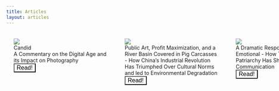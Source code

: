 ```yaml
---
title: Articles
layout: articles
---
```

  
  <html>
  <body>
  <div class="grid-container">
  <div class="ui card">
  <div class="image">
  <img src=
  "/Articles/candid_files/DSC_3167 (1).jpg">
  </div>
  <div class="content">
  <a class="header">Candid</a>
  <div class="description">
  A Commentary on the Digital Age and its Impact on Photography
</div>
  </div>
  <form method="get" action="/articles/">
  <button class="btn1"type="submit">Read!</button>
  </form>	
  </div>
  <script src=
  "candidjs.js">
  </script>
  </body>
  </html>
  
  <html>
  <body>
  <div  class="grid-container">
  <div class="ui card">
  <div class="image">
  <img src=
  "/Articles/_index_files/silentink.jpg">
  </div>
  <div class="content">
  <a class="header">Public Art, Profit Maximization, and a River Basin Covered in Pig Carcasses - How China’s Industrial Revolution Has Triumphed Over Cultural Norms and led to Environmental Degradation</a>
  </div>
  <form method="get" action="/articles/environment/">
  <button class="btn1"type="submit">Read!</button>
  </form>	
  </div>
  <script src=
  "publicartjs.js">
  </script>
  </body>
  </html>
  
  <html>
  <body>
  <div  class="grid-container">
  <div class="ui card">
  <div class="image">
  <img src=
  "/Articles/_index_files/coverntry.jpg">
  </div>
  <div class="content">
  <a class="header">A Dramatic Response to Being Called Emotional - How The American Patriarchy Has Shaped Women’s Communication</a>
  </div>
  <form method="get" action="/articles/adramaticresponse/">
  <button class="btn1"type="submit">Read!</button>
  </form>	
  </div>
  <script src=
  "dramaticjs.js">
  </script>
  </body>
  </html>
  
  <html>
  <style>
  .grid-container{
    display: grid;
    grid-template-columns: repeat(3, 250px);
    grid-auto-rows: auto;
    grid-gap: 3rem;
  }
.card{
  width: 250px;
  padding: 20px;
  border: 1px;
}
.btn1 {
  color : rgb(0, 0, 0);
  background-color: rgba(255, 255, 255);
  border-radius: 0px 0px 0px 0px;
  font-size: 16px;
}
</style>
  </html>